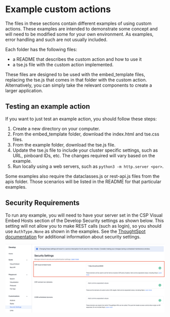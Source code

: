 # Example custom actions

The files in these sections contain different examples of using custom actions.  These examples are intended to demonstrate some concept and will need to be modified some for your own environment.  As examples, error handling and such are not usually included.

Each folder has the following files: 
* a README that describes the custom action and how to use it
* a tse.js file with the custom action implemented.  
  
These files are designed to be used with the embed_template files, replacing the tse.js that comes in that folder with the custom action.  Alternatively, you can simply take the relevant components to create a larger application.

## Testing an example action

If you want to just test an example action, you should follow these steps:

1. Create a new directory on your computer.
2. From the embed_template folder, download the index.html and tse.css files.
3. From the example folder, download the tse.js file.
4. Update the tse.js file to include your cluster specific settings, such as URL, pinboard IDs, etc.  The changes required will vary based on the example.
5. Run locally using a web servers, such as `python3 -m http.server <por>`.

Some examples also require the dataclasses.js or rest-api.js files from the apis folder.  Those scenarios will be listed in the README for that particular examples.

## Security Requirements

To run any example, you will need to have your server set in the CSP Visual Embed Hosts section of the Develop Security settings as shown below.  This setting will not allow you to make REST calls (such as login), so you should use `AuthType.None` as shown in the examples.  See the [ThoughtSpot documentation](https://cloud-docs.thoughtspot.com/admin/ts-cloud/security-settings.html) for additional information about security settings.

![Security Settings](security_settings.png)